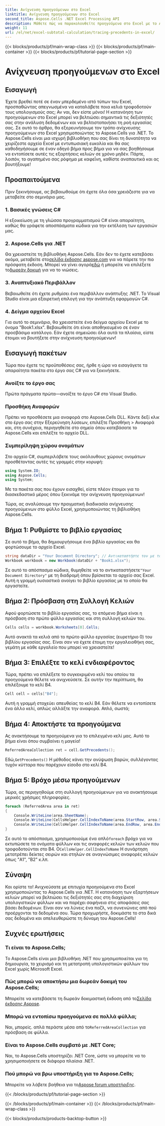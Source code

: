 ```yaml
---
title: Ανίχνευση προηγούμενων στο Excel
linktitle: Ανίχνευση προηγούμενων στο Excel
second_title: Aspose.Cells .NET Excel Processing API
description: Μάθετε πώς να παρακολουθείτε προηγούμενα στο Excel με το Aspose.Cells για .NET! Ανακαλύψτε αναλυτικά σεμινάρια κώδικα που βελτιώνουν τις δεξιότητές σας στα υπολογιστικά φύλλα.
weight: 11
url: /el/net/excel-subtotal-calculation/tracing-precedents-in-excel/
---
```


{{< blocks/products/pf/main-wrap-class >}}
{{< blocks/products/pf/main-container >}}
{{< blocks/products/pf/tutorial-page-section >}}

# Ανίχνευση προηγούμενων στο Excel

## Εισαγωγή
Έχετε βρεθεί ποτέ σε έναν μπερδεμένο ιστό τύπων του Excel, προσπαθώντας απεγνωσμένα να καταλάβετε ποια κελιά τροφοδοτούν τους υπολογισμούς σας; Αν ναι, δεν είστε μόνοι! Η κατανόηση των προηγούμενων στο Excel μπορεί να βελτιώσει σημαντικά τις δεξιότητές σας στην ανάλυση δεδομένων και να βελτιστοποιήσει τη ροή εργασίας σας. Σε αυτό το άρθρο, θα εξερευνήσουμε τον τρόπο ανίχνευσης προηγούμενων στο Excel χρησιμοποιώντας το Aspose.Cells για .NET. Το Aspose.Cells είναι μια ισχυρή βιβλιοθήκη που σας δίνει τη δυνατότητα να χειρίζεστε αρχεία Excel με εντυπωσιακή ευκολία και θα σας καθοδηγήσουμε σε έναν οδηγό βήμα προς βήμα για να σας βοηθήσουμε να εντοπίσετε αυτές τις εξαρτήσεις κελιών σε χρόνο μηδέν. Πάρτε, λοιπόν, το αγαπημένο σας ρόφημα με καφεΐνη, καθίστε αναπαυτικά και ας βουτήξουμε!
## Προαπαιτούμενα
Πριν ξεκινήσουμε, ας βεβαιωθούμε ότι έχετε όλα όσα χρειάζεστε για να μεταβείτε στο σεμινάριο μας. 
### 1. Βασικές γνώσεις C#
Η εξοικείωση με τη γλώσσα προγραμματισμού C# είναι απαραίτητη, καθώς θα γράφετε αποσπάσματα κώδικα για την εκτέλεση των εργασιών μας.
### 2. Aspose.Cells για .NET
Θα χρειαστείτε τη βιβλιοθήκη Aspose.Cells. Εάν δεν το έχετε κατεβάσει ακόμα, μεταβείτε στο[σελίδα έκδοσης aspose.com](https://releases.aspose.com/cells/net/) για να πάρετε την πιο πρόσφατη έκδοση. Μπορεί να γίνει αγορά[εδώ](https://purchase.aspose.com/buy) ή μπορείτε να επιλέξετε το[δωρεάν δοκιμή](https://releases.aspose.com/) για να το νιώσεις.
### 3. Αναπτυξιακό Περιβάλλον
Βεβαιωθείτε ότι έχετε ρυθμίσει ένα περιβάλλον ανάπτυξης .NET. Το Visual Studio είναι μια εξαιρετική επιλογή για την ανάπτυξη εφαρμογών C#.
### 4. Δείγμα αρχείου Excel
Για αυτό το σεμινάριο, θα χρειαστείτε ένα δείγμα αρχείου Excel με το όνομα "Book1.xlsx". Βεβαιωθείτε ότι είναι αποθηκευμένο σε έναν προσβάσιμο κατάλογο. 
Εάν έχετε σημειώσει όλα αυτά τα πλαίσια, είστε έτοιμοι να βουτήξετε στην ανίχνευση προηγούμενων!
## Εισαγωγή πακέτων
Τώρα που έχετε τις προϋποθέσεις σας, ήρθε η ώρα να εισαγάγετε τα απαραίτητα πακέτα στο έργο σας C# για να ξεκινήσετε.
### Ανοίξτε το έργο σας
Πρώτα πράγματα πρώτα—ανοίξτε το έργο C# στο Visual Studio.
### Προσθήκη Αναφορών
Πρέπει να προσθέσετε μια αναφορά στο Aspose.Cells DLL. Κάντε δεξί κλικ στο έργο σας στην Εξερεύνηση λύσεων, επιλέξτε Προσθήκη > Αναφορά και, στη συνέχεια, περιηγηθείτε στο σημείο όπου κατεβάσατε το Aspose.Cells και επιλέξτε το αρχείο DLL.
### Συμπερίληψη χώρου ονομάτων
Στο αρχείο C#, συμπεριλάβετε τους ακόλουθους χώρους ονομάτων προσθέτοντας αυτές τις γραμμές στην κορυφή:
```csharp
using System.IO;
using Aspose.Cells;
using System;
```
Με τα πακέτα σας που έχουν εισαχθεί, είστε πλέον έτοιμοι για το διασκεδαστικό μέρος όπου ξεκινάμε την ανίχνευση προηγούμενων!

Τώρα, ας αναλύσουμε την πραγματική διαδικασία ανίχνευσης προηγούμενων στο φύλλο Excel, χρησιμοποιώντας τη βιβλιοθήκη Aspose.Cells.
## Βήμα 1: Ρυθμίστε το βιβλίο εργασίας
Σε αυτό το βήμα, θα δημιουργήσουμε ένα βιβλίο εργασίας και θα φορτώσουμε το αρχείο Excel.
```csharp
string dataDir = "Your Document Directory"; // Αντικαταστήστε τον με τον πραγματικό σας κατάλογο
Workbook workbook = new Workbook(dataDir + "Book1.xlsx");
```
 Σε αυτό το απόσπασμα κώδικα, θυμηθείτε να το αντικαταστήσετε`"Your Document Directory"` με τη διαδρομή όπου βρίσκεται το αρχείο σας Excel. Αυτή η γραμμή ουσιαστικά ανοίγει το βιβλίο εργασίας με το οποίο θα εργαστείτε.
## Βήμα 2: Πρόσβαση στη Συλλογή Κελιών
Αφού φορτώσετε το βιβλίο εργασίας σας, το επόμενο βήμα είναι η πρόσβαση στο πρώτο φύλλο εργασίας και στη συλλογή κελιών του.
```csharp
Cells cells = workbook.Worksheets[0].Cells;
```
Αυτό ανακτά τα κελιά από το πρώτο φύλλο εργασίας (ευρετήριο 0) του βιβλίου εργασίας σας. Είναι σαν να έχετε έτοιμη την εργαλειοθήκη σας, γεμάτη με κάθε εργαλείο που μπορεί να χρειαστείτε!
## Βήμα 3: Επιλέξτε το κελί ενδιαφέροντος
Τώρα, πρέπει να επιλέξετε το συγκεκριμένο κελί του οποίου τα προηγούμενα θέλετε να ανιχνεύσετε. Σε αυτήν την περίπτωση, θα επιλέξουμε το κελί B4.
```csharp
Cell cell = cells["B4"];
```
Αυτή η γραμμή στοχεύει απευθείας το κελί B4. Εάν θέλετε να εντοπίσετε ένα άλλο κελί, απλώς αλλάξτε την αναφορά. Απλό, σωστά;
## Βήμα 4: Αποκτήστε τα προηγούμενα
Ας ανακτήσουμε τα προηγούμενα για το επιλεγμένο κελί μας. Αυτό το βήμα είναι όπου συμβαίνει η μαγεία!
```csharp
ReferredAreaCollection ret = cell.GetPrecedents();
```
 Εδώ,`GetPrecedents()` Η μέθοδος κάνει την ανύψωση βαρών, συλλέγοντας τυχόν κύτταρα που παρέχουν είσοδο στο κελί Β4. 
## Βήμα 5: Βρόχο μέσω προηγούμενων
Τώρα, ας περιηγηθούμε στη συλλογή προηγούμενων για να ανακτήσουμε μερικές χρήσιμες πληροφορίες.
```csharp
foreach (ReferredArea area in ret)
{
    Console.WriteLine(area.SheetName);
    Console.WriteLine(CellsHelper.CellIndexToName(area.StartRow, area.StartColumn));
    Console.WriteLine(CellsHelper.CellIndexToName(area.EndRow, area.EndColumn));
}
```
 Σε αυτό το απόσπασμα, χρησιμοποιούμε ένα απλό`foreach` βρόχο για να εκτυπώσετε τα ονόματα φύλλων και τις αναφορές κελιών των κελιών που τροφοδοτούνται στο B4. Ο`CellsHelper.CellIndexToName` Η συνάρτηση μετατρέπει δείκτες σειρών και στηλών σε αναγνώσιμες αναφορές κελιών όπως "A1", "B2" κ.λπ. 

## Σύναψη
Και ορίστε το! Ανιχνεύσατε με επιτυχία προηγούμενα στο Excel χρησιμοποιώντας το Aspose.Cells για .NET. Η κατανόηση των εξαρτήσεων κελιών μπορεί να βελτιώσει τις δεξιότητές σας στη διαχείριση υπολογιστικών φύλλων και να παρέχει σαφήνεια στις αποφάσεις σας βάσει δεδομένων. Είναι σαν να λύνεις ένα παζλ, να συνενώνεις από πού προέρχονται τα δεδομένα σου. Τώρα προχωρήστε, δοκιμάστε το στα δικά σας δεδομένα και απελευθερώστε τη δύναμη του Aspose.Cells!
## Συχνές ερωτήσεις
### Τι είναι το Aspose.Cells;  
Το Aspose.Cells είναι μια βιβλιοθήκη .NET που χρησιμοποιείται για τη δημιουργία, το χειρισμό και τη μετατροπή υπολογιστικών φύλλων του Excel χωρίς Microsoft Excel.
### Πώς μπορώ να αποκτήσω μια δωρεάν δοκιμή του Aspose.Cells;  
 Μπορείτε να κατεβάσετε τη δωρεάν δοκιμαστική έκδοση από το[Σελίδα έκδοσης Aspose](https://releases.aspose.com/).
### Μπορώ να εντοπίσω προηγούμενα σε πολλά φύλλα;  
 Ναι, μπορείς. απλά περάστε μέσα από το`ReferredAreaCollection` για πρόσβαση σε φύλλα.
### Είναι το Aspose.Cells συμβατό με .NET Core;  
Ναι, το Aspose.Cells υποστηρίζει .NET Core, ώστε να μπορείτε να το χρησιμοποιήσετε σε διάφορα πλαίσια .NET.
### Πού μπορώ να βρω υποστήριξη για το Aspose.Cells;  
 Μπορείτε να λάβετε βοήθεια για το[Aspose forum υποστήριξης](https://forum.aspose.com/c/cells/9).

{{< /blocks/products/pf/tutorial-page-section >}}

{{< /blocks/products/pf/main-container >}}
{{< /blocks/products/pf/main-wrap-class >}}

{{< blocks/products/products-backtop-button >}}
